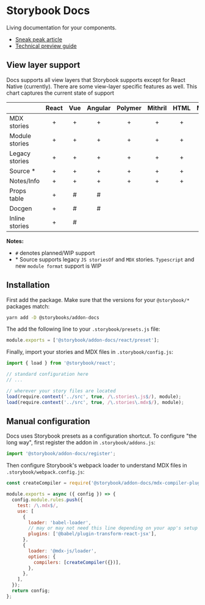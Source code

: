 # Storybook Docs

Living documentation for your components.

- [Sneak peak article](https://medium.com/storybookjs/storybook-docs-sneak-peak-5be78445094a)
- [Technical preview guide](https://docs.google.com/document/d/1un6YX7xDKEKl5-MVb-egnOYN8dynb5Hf7mq0hipk8JE/edit?usp=sharing)

## View layer support

Docs supports all view layers that Storybook supports except for React Native (currently). There are some view-layer specific
features as well. This chart captures the current state of support

|                | React | Vue | Angular | Polymer | Mithril | HTML | Marko | Svelte | Riot | Ember | Preact |
| -------------- | :---: | :-: | :-----: | :-----: | :-----: | :--: | :---: | :----: | :--: | :---: | :----: |
| MDX stories    |   +   |  +  |    +    |    +    |    +    |  +   |   +   |   +    |  +   |   +   |   +    |
| Module stories |   +   |  +  |    +    |    +    |    +    |  +   |   +   |   +    |  +   |   +   |   +    |
| Legacy stories |   +   |  +  |    +    |    +    |    +    |  +   |   +   |   +    |  +   |   +   |   +    |
| Source \*      |   +   |  +  |    +    |    +    |    +    |  +   |   +   |   +    |  +   |   +   |   +    |
| Notes/Info     |   +   |  +  |    +    |    +    |    +    |  +   |   +   |   +    |  +   |   +   |   +    |
| Props table    |   +   |  #  |    #    |         |         |      |       |        |      |       |        |
| Docgen         |   +   |  #  |    #    |         |         |      |       |        |      |       |        |
| Inline stories |   +   |  #  |         |         |         |      |       |        |      |       |        |

**Notes:**

- `#` denotes planned/WIP support
- \* Source supports legacy `JS storiesOf` and `MDX` stories. `Typescript` and new `module format` support is WIP

## Installation

First add the package. Make sure that the versions for your `@storybook/*` packages match:

```sh
yarn add -D @storybooks/addon-docs
```

The add the following line to your `.storybook/presets.js` file:

```js
module.exports = ['@storybook/addon-docs/react/preset'];
```

Finally, import your stories and MDX files in `.storybook/config.js`:

```js
import { load } from '@storybook/react';

// standard configuration here
// ...

// wherever your story files are located
load(require.context('../src', true, /\.stories\.js$/), module);
load(require.context('../src', true, /\.stories\.mdx$/), module);
```

## Manual configuration

Docs uses Storybook presets as a configuration shortcut. To configure "the long way", first register the addon in `.storybook/addons.js`:

```js
import '@storybook/addon-docs/register';
```

Then configure Storybook's webpack loader to understand MDX files in `.storybook/webpack.config.js`:

```js
const createCompiler = require('@storybook/addon-docs/mdx-compiler-plugin');

module.exports = async ({ config }) => {
  config.module.rules.push({
    test: /\.mdx$/,
    use: [
      {
        loader: 'babel-loader',
        // may or may not need this line depending on your app's setup
        plugins: ['@babel/plugin-transform-react-jsx'],
      },
      {
        loader: '@mdx-js/loader',
        options: {
          compilers: [createCompiler({})],
        },
      },
    ],
  });
  return config;
};
```
